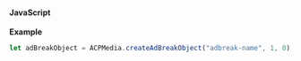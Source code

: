 #### JavaScript

**Example**

```jsx
let adBreakObject = ACPMedia.createAdBreakObject("adbreak-name", 1, 0);
```